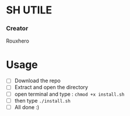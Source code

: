 # SH UTILE

### Creator
Rouxhero

# Usage
- [ ] Download the repo
- [ ] Extract and open the directory
- [ ] open terminal and type : `chmod +x install.sh`
- [ ] then type `./install.sh`
- [ ] All done :)
